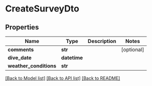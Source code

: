 # CreateSurveyDto

## Properties
Name | Type | Description | Notes
------------ | ------------- | ------------- | -------------
**comments** | **str** |  | [optional] 
**dive_date** | **datetime** |  | 
**weather_conditions** | **str** |  | 

[[Back to Model list]](../README.md#documentation-for-models) [[Back to API list]](../README.md#documentation-for-api-endpoints) [[Back to README]](../README.md)

